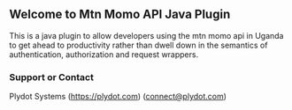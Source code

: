 ## Welcome to Mtn Momo API Java Plugin

This is a java plugin to allow developers using the mtn momo api in Uganda to get ahead to productivity rather than dwell down in the semantics of authentication, authorization and request wrappers.

### Support or Contact

Plydot Systems
(https://plydot.com)
(connect@plydot.com)
